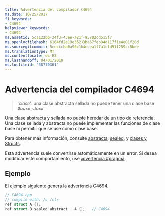 ```yaml
---
title: Advertencia del compilador C4694
ms.date: 10/25/2017
f1_keywords:
- C4694
helpviewer_keywords:
- C4694
ms.assetid: 5ca122bb-34f3-43ee-a21f-95802cd515f7
ms.openlocfilehash: 6164fd2e19e35233ba67feb84d117f1e4e01f20d
ms.sourcegitcommit: 5cecccba0a96c1b4ccea1f7a1cfd91f259cc5bde
ms.translationtype: MT
ms.contentlocale: es-ES
ms.lasthandoff: 04/01/2019
ms.locfileid: "58770361"
---
```

# <a name="compiler-warning-c4694"></a>Advertencia del compilador C4694

> '*clase*': una clase abstracta sellada no puede tener una clase base *$base_class*'

Una clase abstracta y sellada no puede heredar de un tipo de referencia. Una clase sellada y abstracta no puede implementar las funciones de clase base ni permitir que se use como clase base.

Para obtener más información, consulte [abstracta](../../extensions/abstract-cpp-component-extensions.md), [sealed](../../extensions/sealed-cpp-component-extensions.md), y [clases y Structs](../../extensions/classes-and-structs-cpp-component-extensions.md).

Esta advertencia suele convertirse automáticamente en un error. Si desea modificar este comportamiento, use [advertencia #pragma](../../preprocessor/warning.md).

## <a name="example"></a>Ejemplo

El ejemplo siguiente genera la advertencia C4694.

```cpp
// C4694.cpp
// compile with: /c /clr
ref struct A {};
ref struct B sealed abstract : A {};   // C4694
```
